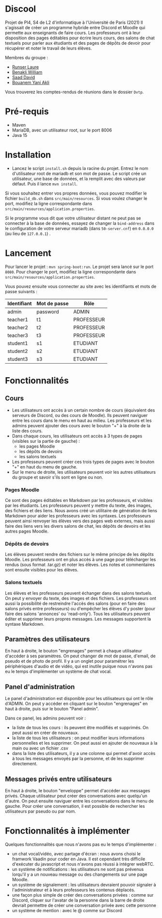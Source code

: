 # Discool

Projet de PI4, S4 de L2 d'informatique à l'Université de Paris (2021)
Il s'agissait de créer un programme hybride entre Discord et Moodle qui permette aux enseignants de faire cours. Les professeurs ont à leur disposition des pages éditables pour écrire leurs cours, des salons de chat textuels pour parler aux étudiants et des pages de dépôts de devoir pour récupérer et noter le travail de leurs élèves.

Membres du groupe  :
- [Runser Laure](https://github.com/laurerunser)
- [Benakli William](https://github.com/WilliamTmtc)
- [Saad David](https://github.com/Zouliwood)
- [Bouanem Yani Akli](https://github.com/yaniakli)

Vous trouverez les comptes-rendus de réunions dans le dossier `Dvtp`.

# Pré-requis
- Maven
- MariaDB, avec un utilisateur root, sur le port 8006
- Java 15

# Installation
- Lancez le script `install.sh` depuis la racine du projet. Entrez le nom d'utilisateur root de mariadb et son mot de passe.
Le script crée un utilisateur, une base de données, et la remplit avec des valeurs par défaut. Puis il lance `mvn install`.

Si vous souhaitez entrer vos propres données, vous pouvez modifier le fichier `build_db.sh` dans `src/main/resources`.
Si vous voulez changer le port, modifiez la ligne correspondante dans `src/main/resources/application.properties`.

Si le programme vous dit que votre utilisateur distant ne peut pas se connecter à la base de données, essayez de changer la `bind-address` dans le configuration de votre serveur mariadb (dans `50-server.cnf`) en `0.0.0.0` (au lieu de `127.0.0.1`) .

# Lancement

Pour lancer le projet : `mvn spring-boot:run`.
Le projet sera lancé sur le port `8080`. Pour changer le port, modifiez la ligne correspondante dans `src/main/resources/application.properties`.

Vous pouvez ensuite vous connecter au site avec les identifiants et mots de passe suivants :

| Identifiant | Mot de passe | Rôle       |
|-------------|--------------|------------|
| admin       | password     | ADMIN      |
| teacher1    | t1           | PROFESSEUR |
| teacher2    | t2           | PROFESSEUR |
| teacher3    | t3           | PROFESSEUR |
| student1    | s1           | ETUDIANT   |
| student2    | s2           | ETUDIANT   |
| student3    | s3           | ETUDIANT   |

# Fonctionnalités

## Cours

- Les utilisateurs ont accès à un certain nombre de cours (équivalent des serveurs de Discord, ou des cours de Moodle). Ils peuvent naviguer entre les cours dans le menu en haut au milieu. Les professeurs et les admins peuvent ajouter des cours avec le bouton "+" à la droite de la liste des cours.
- Dans chaque cours, les utilisateurs ont accès à 3 types de pages (visibles sur la partie de gauche) :
    - les pages Moodle
    - les dépôts de devoirs
    - les salons textuels
- Les professeurs peuvent créer ces trois types de pages avec le bouton "+" en haut du menu de gauche.
- Sur le menu de droite, les utilisateurs peuvent voir les autres utilisateurs du groupe et savoir s'ils sont en ligne ou non.

### Pages Moodle
Ce sont des pages éditables en Markdown par les professeurs, et visibles par les étudiants. Les professeurs peuvent y mettre du texte, des images, des fichiers et des liens.
Nous avons créé un utilitaire de génération de liens Markdown pour aider les professeurs avec les syntaxes. Les professeurs peuvent ainsi renvoyer les élèves vers des pages web externes, mais aussi faire des liens vers les divers salons de chat, les dépôts de devoirs et les autres pages Moodle.

### Dépôts de devoirs
Les élèves peuvent rendre des fichiers sur le même principe de les dépôts Moodle. 
Les professeurs ont en plus accès à une page pour télécharger les rendus (sous format .tar.gz) et noter les élèves. Les notes et commentaires sont ensuite visibles pour les élèves.

### Salons textuels
Les élèves et les professeurs peuvent échanger dans des salons textuels. On peut y envoyer du texte, des images et des fichiers.
Les professeurs ont aussi la possibilité de restreindre l'accès des salons (pour en faire des salons privés entre professeurs) ou d'empêcher les élèves d'y poster (pour faire des salons 'annonces' ou 'read-only').
Tous les utilisateurs peuvent éditer et supprimer leurs propres messages. Les messages supportent la syntaxe Markdown.

## Paramètres des utilisateurs
En haut à droite, le bouton "engrenages" permet à chaque utilisateur d'accéder à ses paramètres. 
On peut changer de mot de passe, d'email, de pseudo et de photo de profil.
Il y a un onglet pour paramétrer les périphériques d'audio et de vidéo, qui est inutile puique nous n'avons pas eu le temps d'implémenter un système de chat vocal.

## Panel d'administration
Le panel d'administration est disponible pour les utilisateurs qui ont le rôle d'ADMIN. On peut y accéder en cliquant sur le bouton "engrenages" en haut à droite, puis sur le bouton "Panel admin".

Dans ce panel, les admins peuvent voir :
- la liste de tous les cours : ils peuvent être modifiés et supprimés. On peut aussi en créer de nouveaux.
- la liste de tous les utilisateurs : on peut modifier leurs informations personnelles et les supprimer. On peut aussi en ajouter de nouveaux à la main ou avec un fichier .csv 
- dans la liste des utilisateurs, il y a une colonne qui permet d'avoir accès à tous les messages envoyés par la personne, et de les supprimer directement.

## Messages privés entre utilisateurs
En haut à droite, le bouton "enveloppe" permet d'accéder aux messages privés. Chaque utilisateur peut créer des conversations avec quelqu'un d'autre. On peut ensuite naviguer entre les conversations dans le menu de gauche.
Pour créer une conversation, il est possible de rechercher les utilisateurs par pseudo ou par nom.

# Fonctionnalités à implémenter
Quelques fonctionnalités que nous n'avons pas eu le temps d'implémenter :
- un chat vocal/vidéo, avec partage d'écran : nous avons choisi le framwork Vaadin pour coder en Java. Il est cependant très difficile d'exécuter du javascript et nous n'avons pas réussi à intégrer webRTC.
- un système de notifications : les utilisateurs ne sont pas prévenus lorqu'il y a un nouveau message ou des changements sur une page Moodle.
- un système de signalement : les utilisateurs devraient pouvoir signaler à l'administrateur et à leurs professeurs les contenus déplacés.
- une façon plus simple de créer des conversations privées : comme sur Discord, cliquer sur l'avatar de la personne dans la barre de droite devrait permettre de créer une conversation privée avec cette personne
- un système de mention : avec le @ comme sur Discord